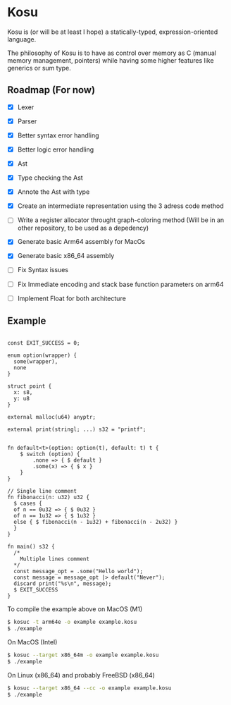# Kosu

Kosu is (or will be at least I hope) a statically-typed, expression-oriented language.

The philosophy of Kosu is to have as control over memory as C (manual memory management, pointers) while having some higher features like generics or sum type.

## Roadmap (For now)
- [x] Lexer
- [x] Parser
- [x] Better syntax error handling
- [x] Better logic error handling
- [x] Ast
- [x] Type checking the Ast
- [x] Annote the Ast with type
- [x] Create an intermediate representation using the 3 adress code method 
- [ ] Write a register allocator throught graph-coloring method (Will be in an other repository, to be used as a depedency)
- [x] Generate basic Arm64 assembly for MacOs
- [x] Generate basic x86_64 assembly
- [ ] Fix Syntax issues
- [ ] Fix Immediate encoding and stack base function parameters on arm64
- [ ] Implement Float for both architecture


## Example
```

const EXIT_SUCCESS = 0;

enum option(wrapper) {
  some(wrapper),
  none
}

struct point { 
  x: s8,
  y: u8
}

external malloc(u64) anyptr;

external print(stringl; ...) s32 = "printf";


fn default<t>(option: option(t), default: t) t {
    $ switch (option) {
        .none => { $ default }
        .some(x) => { $ x }
    }
}

// Single line comment
fn fibonacci(n: u32) u32 {
  $ cases {
  of n == 0u32 => { $ 0u32 }
  of n == 1u32 => { $ 1u32 }
  else { $ fibonacci(n - 1u32) + fibonacci(n - 2u32) }
  }
}

fn main() s32 {
  /*
    Multiple lines comment
  */
  const message_opt = .some("Hello world");
  const message = message_opt |> default("Never");
  discard print("%s\n", message);
  $ EXIT_SUCCESS
}
```

To compile the example above on MacOS (M1)
```bash
$ kosuc -t arm64e -o example example.kosu
$ ./example
```
On MacOS (Intel)
```bash
$ kosuc --target x86_64m -o example example.kosu
$ ./example
```
On Linux (x86_64) and probably FreeBSD (x86_64)
```bash
$ kosuc --target x86_64 --cc -o example example.kosu
$ ./example
```


